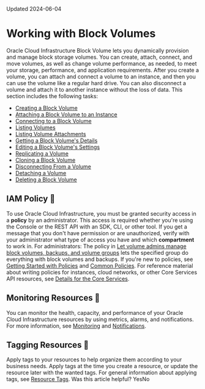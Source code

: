 Updated 2024-06-04
# Working with Block Volumes
Oracle Cloud Infrastructure Block Volume lets you dynamically provision and manage block storage volumes. You can create, attach, connect, and move volumes, as well as change volume performance, as needed, to meet your storage, performance, and application requirements. After you create a volume, you can attach and connect a volume to an instance, and then you can use the volume like a regular hard drive. You can also disconnect a volume and attach it to another instance without the loss of data.
This section includes the following tasks:
  * [Creating a Block Volume](https://docs.oracle.com/en-us/iaas/Content/Block/Tasks/creatingavolume.htm#top "Create a block volume in the Block Volume service.")
  * [Attaching a Block Volume to an Instance](https://docs.oracle.com/en-us/iaas/Content/Block/Tasks/attachingavolume.htm#top "Attach a block volume to a compute instance to expand the available storage on the instance.")
  * [Connecting to a Block Volume](https://docs.oracle.com/en-us/iaas/Content/Block/Tasks/connectingtoavolume.htm#top "Connect to a block volume that's attached to a compute instance.")
  * [Listing Volumes](https://docs.oracle.com/en-us/iaas/Content/Block/Tasks/listingvolumes.htm#Listing_Volumes "View a list of the block volumes in your tenancy.")
  * [Listing Volume Attachments](https://docs.oracle.com/en-us/iaas/Content/Block/Tasks/listingvolumeattachments.htm#Listing_Volume_Attachments)
  * [Getting a Block Volume's Details](https://docs.oracle.com/en-us/iaas/Content/Block/Tasks/get-bv-volume.htm#top "View a block volume's details.")
  * [Editing a Block Volume's Settings](https://docs.oracle.com/en-us/iaas/Content/Block/Tasks/editvolume.htm#editvolume "Edit the settings for a block volume in the Block Volume service.")
  * [Replicating a Volume](https://docs.oracle.com/en-us/iaas/Content/Block/Concepts/volumereplication.htm#volumereplication "The Block Volume service provides you with the capability to perform ongoing automatic asynchronous replication of block volumes, boot volumes, and volume groups to other regions and availability domains.")
  * [Cloning a Block Volume](https://docs.oracle.com/en-us/iaas/Content/Block/Tasks/cloningavolume.htm#Cloning_a_Volume "Create a clone from a volume by using the Block Volume service. Cloning lets you to make a copy of an existing block volume without needing to go through the backup and restore process.")
  * [Disconnecting From a Volume](https://docs.oracle.com/en-us/iaas/Content/Block/Tasks/disconnectingfromavolume.htm#Disconnecting_From_a_Volume)
  * [Detaching a Volume](https://docs.oracle.com/en-us/iaas/Content/Block/Tasks/detachingavolume.htm#Detaching_a_Volume "Detach a block volume from an instance.")
  * [Deleting a Block Volume](https://docs.oracle.com/en-us/iaas/Content/Block/Tasks/deletingavolume.htm#Deleting_a_Volume "Delete a block volume from the Block Volume service when it's no longer needed.")


## IAM Policy 🔗 
To use Oracle Cloud Infrastructure, you must be granted security access in a **policy** by an administrator. This access is required whether you're using the Console or the REST API with an SDK, CLI, or other tool. If you get a message that you don't have permission or are unauthorized, verify with your administrator what type of access you have and which **compartment** to work in.
For administrators: The policy in [Let volume admins manage block volumes, backups, and volume groups](https://docs.oracle.com/iaas/Content/Identity/Concepts/commonpolicies.htm#volume-admins-manage-volumes-and-backups) lets the specified group do everything with block volumes and backups. 
If you're new to policies, see [Getting Started with Policies](https://docs.oracle.com/iaas/Content/Identity/Concepts/policygetstarted.htm) and [Common Policies](https://docs.oracle.com/iaas/Content/Identity/Concepts/commonpolicies.htm). For reference material about writing policies for instances, cloud networks, or other Core Services API resources, see [Details for the Core Services](https://docs.oracle.com/iaas/Content/Identity/policyreference/corepolicyreference.htm).
## Monitoring Resources 🔗 
You can monitor the health, capacity, and performance of your Oracle Cloud Infrastructure resources by using metrics, alarms, and notifications. For more information, see [Monitoring](https://docs.oracle.com/iaas/Content/Monitoring/home.htm) and [Notifications](https://docs.oracle.com/iaas/Content/Notification/home.htm). 
## Tagging Resources 🔗 
Apply tags to your resources to help organize them according to your business needs. Apply tags at the time you create a resource, or update the resource later with the wanted tags. For general information about applying tags, see [Resource Tags](https://docs.oracle.com/iaas/Content/General/Concepts/resourcetags.htm).
Was this article helpful?
YesNo

